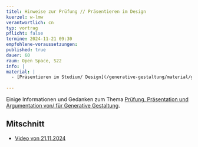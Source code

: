 ```yaml
---
titel: Hinweise zur Prüfung // Präsentieren im Design
kuerzel: w-lmw
verantwortlich: cn
typ: vortrag
pflicht: false
termine: 2024-11-21 09:30
empfohlene-voraussetzungen:
published: true
dauer: 60
raum: Open Space, S22
info: |
material: |
  - [Präsentieren im Studium/ Design](/generative-gestaltung/material/generative-gestaltung-praesentieren)
  
---
```


Einige Informationen und Gedanken zum Thema [Prüfung, Präsentation und Argumentation von/ für Generative Gestaltung](../../material/generative-gestaltung-praesentieren).

## Mitschnitt
- [Video von 21.11.2024](https://www.youtube.com/watch?v=C-ZiBNyJZmE)
